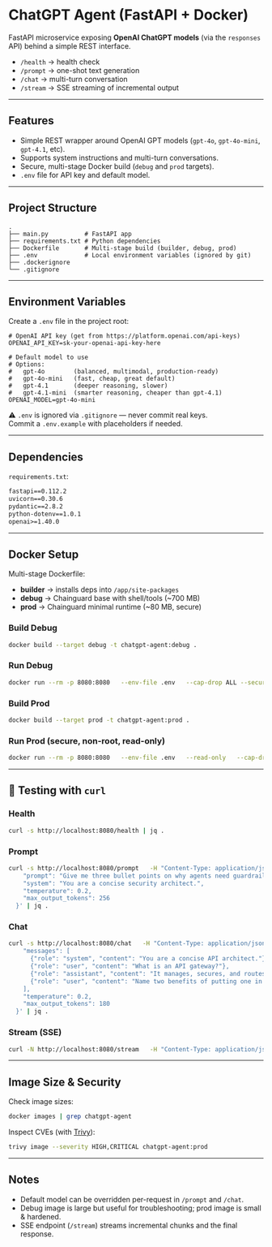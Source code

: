 # ChatGPT Agent (FastAPI + Docker)

FastAPI microservice exposing **OpenAI ChatGPT models** (via the `responses` API) behind a simple REST interface.

- `/health` → health check  
- `/prompt` → one-shot text generation  
- `/chat` → multi-turn conversation  
- `/stream` → SSE streaming of incremental output  

---

## Features
- Simple REST wrapper around OpenAI GPT models (`gpt-4o`, `gpt-4o-mini`, `gpt-4.1`, etc).  
- Supports system instructions and multi-turn conversations.  
- Secure, multi-stage Docker build (`debug` and `prod` targets).  
- `.env` file for API key and default model.  

---

## Project Structure
```
.
├── main.py          # FastAPI app
├── requirements.txt # Python dependencies
├── Dockerfile       # Multi-stage build (builder, debug, prod)
├── .env             # Local environment variables (ignored by git)
├── .dockerignore
└── .gitignore
```

---

## Environment Variables

Create a `.env` file in the project root:

```dotenv
# OpenAI API key (get from https://platform.openai.com/api-keys)
OPENAI_API_KEY=sk-your-openai-api-key-here

# Default model to use
# Options:
#   gpt-4o        (balanced, multimodal, production-ready)
#   gpt-4o-mini   (fast, cheap, great default)
#   gpt-4.1       (deeper reasoning, slower)
#   gpt-4.1-mini  (smarter reasoning, cheaper than gpt-4.1)
OPENAI_MODEL=gpt-4o-mini
```

⚠️ `.env` is ignored via `.gitignore` — never commit real keys.  
Commit a `.env.example` with placeholders if needed.

---

## Dependencies

`requirements.txt`:

```txt
fastapi==0.112.2
uvicorn==0.30.6
pydantic==2.8.2
python-dotenv==1.0.1
openai>=1.40.0
```

---

## Docker Setup

Multi-stage Dockerfile:
- **builder** → installs deps into `/app/site-packages`
- **debug** → Chainguard base with shell/tools (~700 MB)
- **prod** → Chainguard minimal runtime (~80 MB, secure)

### Build Debug
```bash
docker build --target debug -t chatgpt-agent:debug .
```

### Run Debug
```bash
docker run --rm -p 8080:8080   --env-file .env   --cap-drop ALL --security-opt no-new-privileges   --name chatgpt-agent-debug   chatgpt-agent:debug
```

### Build Prod
```bash
docker build --target prod -t chatgpt-agent:prod .
```

### Run Prod (secure, non-root, read-only)
```bash
docker run --rm -p 8080:8080   --env-file .env   --read-only   --cap-drop ALL   --security-opt no-new-privileges   --tmpfs /tmp:rw,noexec,nosuid,size=16m   --name chatgpt-agent-prod   chatgpt-agent:prod
```

---

## 🧪 Testing with `curl`

### Health
```bash
curl -s http://localhost:8080/health | jq .
```

### Prompt
```bash
curl -s http://localhost:8080/prompt   -H "Content-Type: application/json"   -d '{
    "prompt": "Give me three bullet points on why agents need guardrails.",
    "system": "You are a concise security architect.",
    "temperature": 0.2,
    "max_output_tokens": 256
  }' | jq .
```

### Chat
```bash
curl -s http://localhost:8080/chat   -H "Content-Type: application/json"   -d '{
    "messages": [
      {"role": "system", "content": "You are a concise API architect."},
      {"role": "user", "content": "What is an API gateway?"},
      {"role": "assistant", "content": "It manages, secures, and routes API traffic."},
      {"role": "user", "content": "Name two benefits of putting one in front of LLMs."}
    ],
    "temperature": 0.2,
    "max_output_tokens": 180
  }' | jq .
```

### Stream (SSE)
```bash
curl -N http://localhost:8080/stream   -H "Content-Type: application/json"   -d '{"prompt":"Write a short poem about GKE and API gateways."}'
```

---

## Image Size & Security

Check image sizes:
```bash
docker images | grep chatgpt-agent
```

Inspect CVEs (with [Trivy](https://github.com/aquasecurity/trivy)):
```bash
trivy image --severity HIGH,CRITICAL chatgpt-agent:prod
```

---

## Notes
- Default model can be overridden per-request in `/prompt` and `/chat`.  
- Debug image is large but useful for troubleshooting; prod image is small & hardened.  
- SSE endpoint (`/stream`) streams incremental chunks and the final response.  



